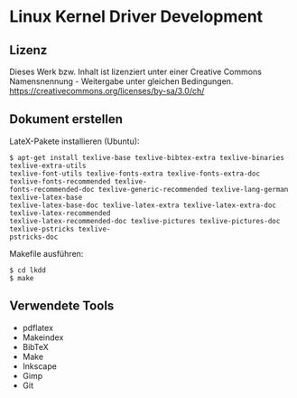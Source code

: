 # Linux Kernel Driver Development

## Lizenz

Dieses Werk bzw. Inhalt ist lizenziert unter einer Creative Commons Namensnennung - Weitergabe unter gleichen Bedingungen. 
https://creativecommons.org/licenses/by-sa/3.0/ch/

## Dokument erstellen

LateX-Pakete installieren (Ubuntu):
```
$ apt-get install texlive-base texlive-bibtex-extra texlive-binaries texlive-extra-utils
texlive-font-utils texlive-fonts-extra texlive-fonts-extra-doc texlive-fonts-recommended texlive-
fonts-recommended-doc texlive-generic-recommended texlive-lang-german texlive-latex-base
texlive-latex-base-doc texlive-latex-extra texlive-latex-extra-doc texlive-latex-recommended
texlive-latex-recommended-doc texlive-pictures texlive-pictures-doc texlive-pstricks texlive-
pstricks-doc
```

Makefile ausführen:
```
$ cd lkdd
$ make
```

## Verwendete Tools
- pdflatex
- Makeindex
- BibTeX
- Make
- Inkscape
- Gimp
- Git
